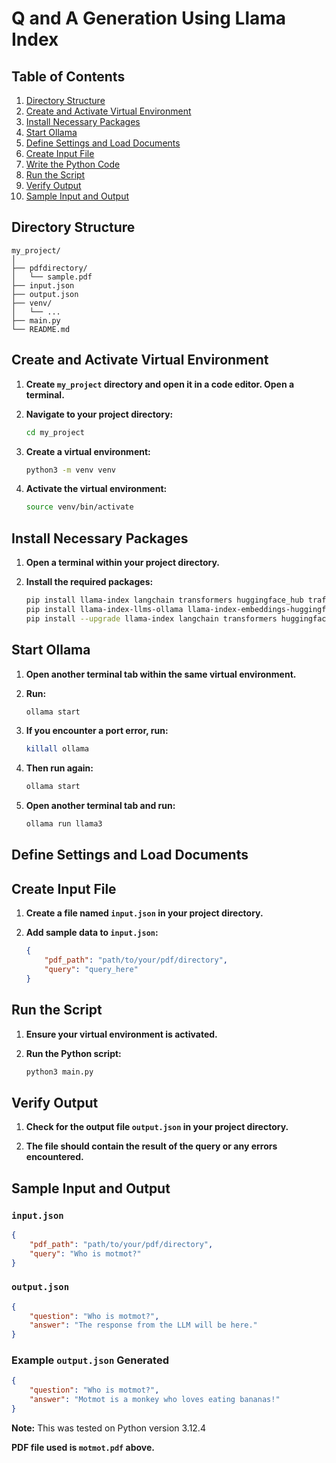 # Q and A Generation Using Llama Index

## Table of Contents
1. [Directory Structure](#directory-structure)
2. [Create and Activate Virtual Environment](#create-and-activate-virtual-environment)
3. [Install Necessary Packages](#install-necessary-packages)
4. [Start Ollama](#start-ollama)
5. [Define Settings and Load Documents](#define-settings-and-load-documents)
6. [Create Input File](#create-input-file)
7. [Write the Python Code](#write-the-python-code)
8. [Run the Script](#run-the-script)
9. [Verify Output](#verify-output)
10. [Sample Input and Output](#sample-input-and-output)

## Directory Structure

```
my_project/
│
├── pdfdirectory/
│   └── sample.pdf
├── input.json
├── output.json
├── venv/
│   └── ...
├── main.py
└── README.md
```

## Create and Activate Virtual Environment

1. **Create `my_project` directory and open it in a code editor. Open a terminal.**

2. **Navigate to your project directory:**
    ```sh
    cd my_project
    ```

3. **Create a virtual environment:**
    ```sh
    python3 -m venv venv
    ```

4. **Activate the virtual environment:**
    ```sh
    source venv/bin/activate
    ```

## Install Necessary Packages

1. **Open a terminal within your project directory.**

2. **Install the required packages:**
    ```sh
    pip install llama-index langchain transformers huggingface_hub trafilatura
    pip install llama-index-llms-ollama llama-index-embeddings-huggingface
    pip install --upgrade llama-index langchain transformers huggingface_hub llama-index-llms-ollama llama-index-embeddings-huggingface
    ```

## Start Ollama

1. **Open another terminal tab within the same virtual environment.**

2. **Run:**
    ```sh
    ollama start
    ```

3. **If you encounter a port error, run:**
    ```sh
    killall ollama
    ```

4. **Then run again:**
    ```sh
    ollama start
    ```

5. **Open another terminal tab and run:**
    ```sh
    ollama run llama3
    ```

## Define Settings and Load Documents

## Create Input File

1. **Create a file named `input.json` in your project directory.**

2. **Add sample data to `input.json`:**
    ```json
    {
        "pdf_path": "path/to/your/pdf/directory",
        "query": "query_here"
    }
    ```

## Run the Script

1. **Ensure your virtual environment is activated.**

2. **Run the Python script:**
    ```sh
    python3 main.py
    ```

## Verify Output

1. **Check for the output file `output.json` in your project directory.**

2. **The file should contain the result of the query or any errors encountered.**

## Sample Input and Output

### `input.json`
```json
{
    "pdf_path": "path/to/your/pdf/directory",
    "query": "Who is motmot?"
}
```

### `output.json`
```json
{
    "question": "Who is motmot?",
    "answer": "The response from the LLM will be here."
}
```

### Example `output.json` Generated
```json
{
    "question": "Who is motmot?",
    "answer": "Motmot is a monkey who loves eating bananas!"
}
```

**Note:** This was tested on Python version 3.12.4

**PDF file used is `motmot.pdf` above.**
